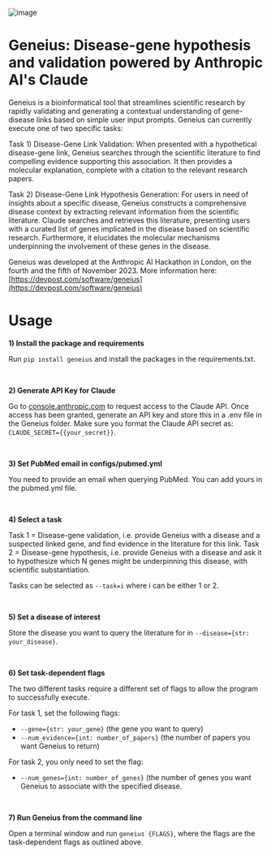 ![image](https://github.com/aaronwtr/Geneius-AnthropicAI-Hackaton/assets/54633647/42386179-410c-4711-98c0-3d18932fbd70)
# Geneius: Disease-gene hypothesis and validation powered by Anthropic AI's Claude
Geneius is a bioinformatical tool that streamlines scientific research by rapidly validating and generating a contextual understanding of gene-disease links based on simple user input prompts. Geneius can currently execute one of two specific tasks:

Task 1) Disease-Gene Link Validation: When presented with a hypothetical disease-gene link, Geneius searches through the scientific literature to find compelling evidence supporting this association. It then provides a molecular explanation, complete with a citation to the relevant research papers.

Task 2) Disease-Gene Link Hypothesis Generation: For users in need of insights about a specific disease, Geneius constructs a comprehensive disease context by extracting relevant information from the scientific literature. Claude searches and retrieves this literature, presenting users with a curated list of genes implicated in the disease based on scientific research. Furthermore, it elucidates the molecular mechanisms underpinning the involvement of these genes in the disease.

Geneius was developed at the Anthropic AI Hackathon in London, on the fourth and the fifth of November 2023. More information here: [https://devpost.com/software/geneius](https://devpost.com/software/geneius)

# Usage 
**1) Install the package and requirements**

Run `pip install geneius` and install the packages in the requirements.txt. 

<br>

**2) Generate API Key for Claude**

Go to [console.anthropic.com](console.anthropic.com) to request access to the Claude API. Once access has been granted, generate an API key and store this in a .env file in the Geneius folder. Make sure you format the Claude API secret as: 
`CLAUDE_SECRET={{your_secret}}`.  

<br>

**3) Set PubMed email in configs/pubmed.yml**

You need to provide an email when querying PubMed. You can add yours in the pubmed.yml file.

<br>

**4) Select a task**

Task 1 = Disease-gene validation, i.e. provide Geneius with a disease and a suspected linked gene, and find evidence in the literature for this link. 
Task 2 = Disease-gene hypothesis, i.e. provide Geneius with a disease and ask it to hypothesize which N genes might be underpinning this disease, with scientific substantiation.

Tasks can be selected as `--task=i` where i can be either 1 or 2.

<br>

**5) Set a disease of interest**

Store the disease you want to query the literature for in `--disease={str: your_disease}`.

<br>

**6) Set task-dependent flags**

The two different tasks require a different set of flags to allow the program to successfully execute. 

For task 1, set the following flags: 
- `--gene={str: your_gene}` (the gene you want to query)
- `--num_evidence={int: number_of_papers}` (the number of papers you want Geneius to return)

For task 2, you only need to set the flag:
- `--num_genes={int: number_of_genes}` (the number of genes you want Geneius to associate with the specified disease.

<br>

**7) Run Geneius from the command line**

Open a terminal window and run `geneius {FLAGS}`, where the flags are the task-dependent flags as outlined above.
